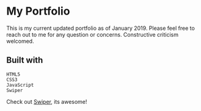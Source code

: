 # My Portfolio

This is my current updated portfolio as of January 2019. Please feel free to reach out to me for any question or concerns. Constructive criticism welcomed. 

## Built with
```
HTML5
CSS3
JavaScript
Swiper
```

Check out [Swiper](http://idangero.us/swiper/), its awesome!
